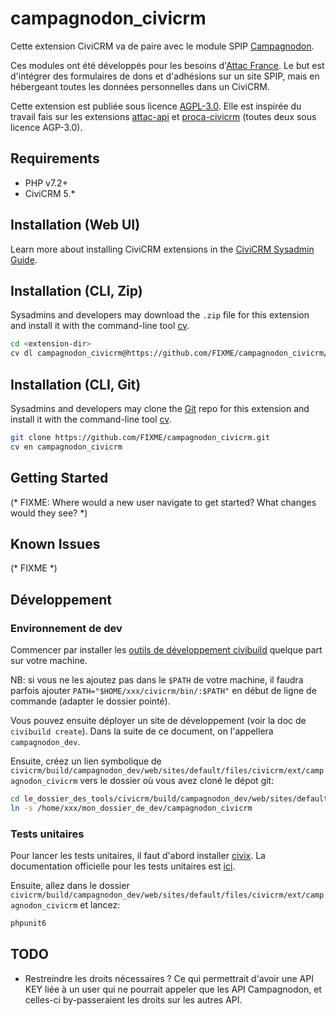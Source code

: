 # campagnodon_civicrm

Cette extension CiviCRM va de paire avec le module SPIP [Campagnodon](https://code.globenet.org/attacfr/campagnodon).

Ces modules ont été développés pour les besoins d'[Attac France](https://france.attac.org).
Le but est d'intégrer des formulaires de dons et d'adhésions sur un site SPIP, mais en hébergeant toutes les données personnelles dans un CiviCRM.

Cette extension est publiée sous licence [AGPL-3.0](LICENSE.txt).
Elle est inspirée du travail fais sur les extensions [attac-api](https://github.com/TechToThePeople/attac-api) et [proca-civicrm](https://github.com/fixthestatusquo/proca-civicrm) (toutes deux sous licence AGP-3.0).

## Requirements

* PHP v7.2+
* CiviCRM 5.*

## Installation (Web UI)

Learn more about installing CiviCRM extensions in the [CiviCRM Sysadmin Guide](https://docs.civicrm.org/sysadmin/en/latest/customize/extensions/).

## Installation (CLI, Zip)

Sysadmins and developers may download the `.zip` file for this extension and
install it with the command-line tool [cv](https://github.com/civicrm/cv).

```bash
cd <extension-dir>
cv dl campagnodon_civicrm@https://github.com/FIXME/campagnodon_civicrm/archive/master.zip
```

## Installation (CLI, Git)

Sysadmins and developers may clone the [Git](https://en.wikipedia.org/wiki/Git) repo for this extension and
install it with the command-line tool [cv](https://github.com/civicrm/cv).

```bash
git clone https://github.com/FIXME/campagnodon_civicrm.git
cv en campagnodon_civicrm
```

## Getting Started

(* FIXME: Where would a new user navigate to get started? What changes would they see? *)

## Known Issues

(* FIXME *)

## Développement

### Environnement de dev

Commencer par installer les [outils de développement civibuild](https://docs.civicrm.org/dev/en/latest/tools/civibuild/) quelque part sur votre machine.

NB: si vous ne les ajoutez pas dans le `$PATH` de votre machine, il faudra parfois ajouter `PATH="$HOME/xxx/civicrm/bin/:$PATH"` en début de ligne de commande (adapter le dossier pointé).

Vous pouvez ensuite déployer un site de développement (voir la doc de `civibuild create`).
Dans la suite de ce document, on l'appellera `campagnodon_dev`.

Ensuite, créez un lien symbolique de `civicrm/build/campagnodon_dev/web/sites/default/files/civicrm/ext/campagnodon_civicrm` vers le dossier où vous avez cloné le dépot git:

```bash
cd le_dossier_des_tools/civicrm/build/campagnodon_dev/web/sites/default/files/civicrm/ext/
ln -s /home/xxx/mon_dossier_de_dev/campagnodon_civicrm
```

### Tests unitaires

Pour lancer les tests unitaires, il faut d'abord installer [civix](https://docs.civicrm.org/dev/en/latest/extensions/civix/). La documentation officielle pour les tests unitaires est [ici](https://docs.civicrm.org/dev/en/latest/testing/phpunit/#running-tests).

Ensuite, allez dans le dossier `civicrm/build/campagnodon_dev/web/sites/default/files/civicrm/ext/campagnodon_civicrm` et lancez:

```bash
phpunit6
```

## TODO

* Restreindre les droits nécessaires ? Ce qui permettrait d'avoir une API KEY liée à un user qui ne pourrait appeler que les API Campagnodon, et celles-ci by-passeraient les droits sur les autres API.
